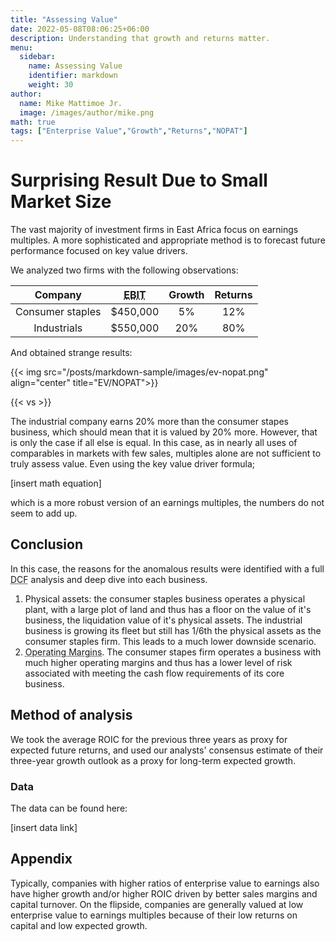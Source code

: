 ```yaml
---
title: "Assessing Value"
date: 2022-05-08T08:06:25+06:00
description: Understanding that growth and returns matter.
menu:
  sidebar:
    name: Assessing Value
    identifier: markdown
    weight: 30
author:
  name: Mike Mattimoe Jr.
  image: /images/author/mike.png
math: true
tags: ["Enterprise Value","Growth","Returns","NOPAT"]
---
```

# Surprising Result Due to Small Market Size

The vast majority of investment firms in East Africa focus on earnings multiples. A more sophisticated and appropriate method is to forecast future performance focused on key value drivers.

We analyzed two firms with the following observations:

| Company | <abbr title="Earnings before Interest and Tax">EBIT</abbr> | Growth | Returns |
| :----------: | :----: | :---: | :---: |
| Consumer staples | $450,000 | 5%     | 12%     |
| Industrials      | $550,000 | 20%    | 80%     |



And obtained strange results:

{{< img src="/posts/markdown-sample/images/ev-nopat.png" align="center" title="EV/NOPAT">}}

{{< vs >}}




The industrial company earns 20% more than the consumer stapes business, which should mean that it is valued by 20% more. However, that is only the case if all else is equal. In this case, as in nearly all uses of comparables in markets with few sales, multiples alone are not sufficient to truly assess value. Even using the key value driver formula;

[insert math equation]

which is a more robust version of an earnings multiples, the numbers do not seem to add up.

## Conclusion

In this case, the reasons for the anomalous results were identified with a full <abbr title="Discount Cash Flow Analysis">DCF</abbr> analysis and deep dive into each business.

1. Physical assets: the consumer staples business operates a physical plant, with a large plot of land and thus has a floor on the value of it's business, the liquidation value of it's physical assets. The industrial business is growing its fleet but still has 1/6th the physical assets as the consumer staples firm. This leads to a much lower downside scenario.
2. <abbr title="Operating Profit / Revenue">Operating Margins</abbr>. The consumer stapes firm operates a business with much higher operating margins and thus has a lower level of risk associated with meeting the cash flow requirements of its core business.

## Method of analysis

We took the average ROIC for the previous three years as proxy for expected future returns, and used our analysts' consensus estimate of their three-year growth outlook as a proxy for long-term expected growth.

### Data

The data can be found here:

[insert data link]

## Appendix

Typically, companies with higher ratios of enterprise value to earnings also have higher growth and/or higher ROIC driven by better sales margins and capital turnover. On the flipside, companies are generally valued at low enterprise value to earnings multiples because of their low returns on capital and low expected growth.
